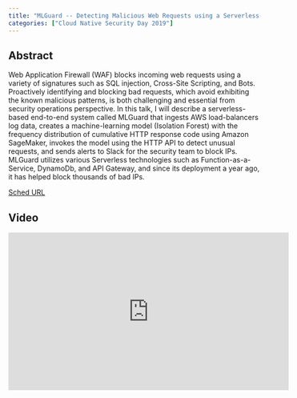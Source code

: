 ```yaml
---
title: "MLGuard -- Detecting Malicious Web Requests using a Serverless-based Machine Learning System - Abhinav Srivastava, Frame.io"
categories: ["Cloud Native Security Day 2019"]
---
```


## Abstract

Web Application Firewall (WAF) blocks incoming web requests using a variety of signatures such as SQL injection, Cross-Site Scripting, and Bots. Proactively identifying and blocking bad requests, which avoid exhibiting the known malicious patterns, is both challenging and essential from security operations perspective. In this talk, I will describe a serverless-based end-to-end system called MLGuard that ingests AWS load-balancers log data, creates a machine-learning model (Isolation Forest) with the frequency distribution of cumulative HTTP response code using Amazon SageMaker, invokes the model using the HTTP API to detect unusual requests, and sends alerts to Slack for the security team to block IPs. MLGuard utilizes various Serverless technologies such as Function-as-a-Service, DynamoDb, and API Gateway, and since its deployment a year ago, it has helped block thousands of bad IPs.

[Sched URL](https://cloudnativesecurityday2019.sched.com/event/b61462b3e712cdf2ffbd8773673b33d9)

## Video

<iframe width='560' height='315' src='https://www.youtube.com/embed/T7C0qtA8Mww' frameborder='0' allow='accelerometer; autoplay; encrypted-media; gyroscope; picture-in-picture' allowfullscreen></iframe>
